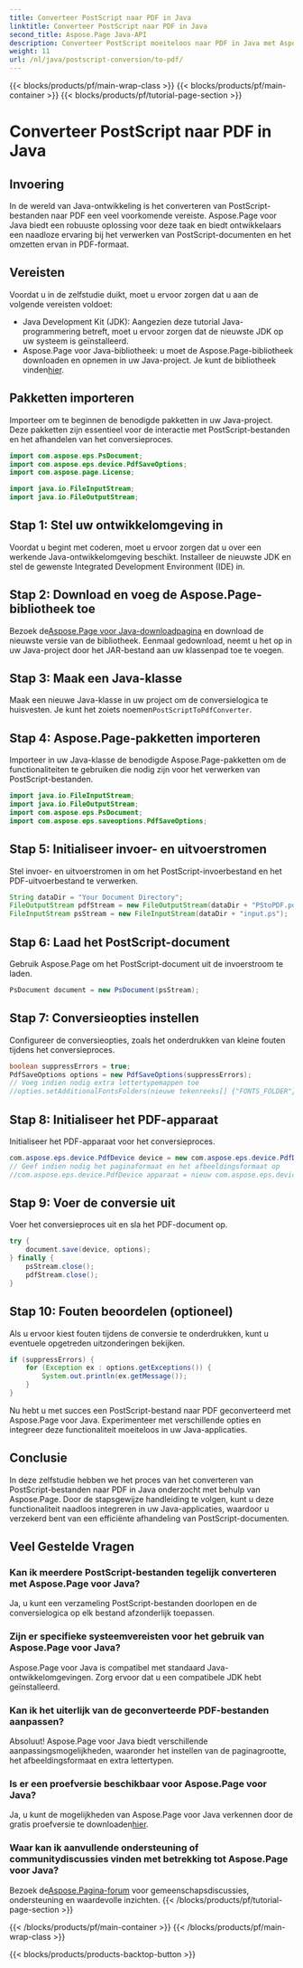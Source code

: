 ```yaml
---
title: Converteer PostScript naar PDF in Java
linktitle: Converteer PostScript naar PDF in Java
second_title: Aspose.Page Java-API
description: Converteer PostScript moeiteloos naar PDF in Java met Aspose.Page. Volg onze stapsgewijze handleiding voor een naadloze integratie. Download Aspose.Page nu!
weight: 11
url: /nl/java/postscript-conversion/to-pdf/
---
```


{{< blocks/products/pf/main-wrap-class >}}
{{< blocks/products/pf/main-container >}}
{{< blocks/products/pf/tutorial-page-section >}}

# Converteer PostScript naar PDF in Java

## Invoering
In de wereld van Java-ontwikkeling is het converteren van PostScript-bestanden naar PDF een veel voorkomende vereiste. Aspose.Page voor Java biedt een robuuste oplossing voor deze taak en biedt ontwikkelaars een naadloze ervaring bij het verwerken van PostScript-documenten en het omzetten ervan in PDF-formaat.
## Vereisten
Voordat u in de zelfstudie duikt, moet u ervoor zorgen dat u aan de volgende vereisten voldoet:
- Java Development Kit (JDK): Aangezien deze tutorial Java-programmering betreft, moet u ervoor zorgen dat de nieuwste JDK op uw systeem is geïnstalleerd.
-  Aspose.Page voor Java-bibliotheek: u moet de Aspose.Page-bibliotheek downloaden en opnemen in uw Java-project. Je kunt de bibliotheek vinden[hier](https://releases.aspose.com/page/java/).
## Pakketten importeren
Importeer om te beginnen de benodigde pakketten in uw Java-project. Deze pakketten zijn essentieel voor de interactie met PostScript-bestanden en het afhandelen van het conversieproces.
```java
import com.aspose.eps.PsDocument;
import com.aspose.eps.device.PdfSaveOptions;
import com.aspose.page.License;

import java.io.FileInputStream;
import java.io.FileOutputStream;
```
## Stap 1: Stel uw ontwikkelomgeving in
Voordat u begint met coderen, moet u ervoor zorgen dat u over een werkende Java-ontwikkelomgeving beschikt. Installeer de nieuwste JDK en stel de gewenste Integrated Development Environment (IDE) in.
## Stap 2: Download en voeg de Aspose.Page-bibliotheek toe
 Bezoek de[Aspose.Page voor Java-downloadpagina](https://releases.aspose.com/page/java/) en download de nieuwste versie van de bibliotheek. Eenmaal gedownload, neemt u het op in uw Java-project door het JAR-bestand aan uw klassenpad toe te voegen.
## Stap 3: Maak een Java-klasse
 Maak een nieuwe Java-klasse in uw project om de conversielogica te huisvesten. Je kunt het zoiets noemen`PostScriptToPdfConverter`.
## Stap 4: Aspose.Page-pakketten importeren
Importeer in uw Java-klasse de benodigde Aspose.Page-pakketten om de functionaliteiten te gebruiken die nodig zijn voor het verwerken van PostScript-bestanden.
```java
import java.io.FileInputStream;
import java.io.FileOutputStream;
import com.aspose.eps.PsDocument;
import com.aspose.eps.saveoptions.PdfSaveOptions;
```
## Stap 5: Initialiseer invoer- en uitvoerstromen
Stel invoer- en uitvoerstromen in om het PostScript-invoerbestand en het PDF-uitvoerbestand te verwerken.
```java
String dataDir = "Your Document Directory";
FileOutputStream pdfStream = new FileOutputStream(dataDir + "PStoPDF.pdf");
FileInputStream psStream = new FileInputStream(dataDir + "input.ps");
```
## Stap 6: Laad het PostScript-document
Gebruik Aspose.Page om het PostScript-document uit de invoerstroom te laden.
```java
PsDocument document = new PsDocument(psStream);
```
## Stap 7: Conversieopties instellen
Configureer de conversieopties, zoals het onderdrukken van kleine fouten tijdens het conversieproces.
```java
boolean suppressErrors = true;
PdfSaveOptions options = new PdfSaveOptions(suppressErrors);
// Voeg indien nodig extra lettertypemappen toe
//opties.setAdditionalFontsFolders(nieuwe tekenreeks[] {"FONTS_FOLDER"});
```
## Stap 8: Initialiseer het PDF-apparaat
Initialiseer het PDF-apparaat voor het conversieproces.
```java
com.aspose.eps.device.PdfDevice device = new com.aspose.eps.device.PdfDevice(pdfStream);
// Geef indien nodig het paginaformaat en het afbeeldingsformaat op
//com.aspose.eps.device.PdfDevice apparaat = nieuw com.aspose.eps.device.PdfDevice(pdfStream, nieuwe dimensie(595, 842));
```
## Stap 9: Voer de conversie uit
Voer het conversieproces uit en sla het PDF-document op.
```java
try {
    document.save(device, options);
} finally {
    psStream.close();
    pdfStream.close();
}
```
## Stap 10: Fouten beoordelen (optioneel)
Als u ervoor kiest fouten tijdens de conversie te onderdrukken, kunt u eventuele opgetreden uitzonderingen bekijken.
```java
if (suppressErrors) {
    for (Exception ex : options.getExceptions()) {
        System.out.println(ex.getMessage());
    }
}
```
Nu hebt u met succes een PostScript-bestand naar PDF geconverteerd met Aspose.Page voor Java. Experimenteer met verschillende opties en integreer deze functionaliteit moeiteloos in uw Java-applicaties.
## Conclusie
In deze zelfstudie hebben we het proces van het converteren van PostScript-bestanden naar PDF in Java onderzocht met behulp van Aspose.Page. Door de stapsgewijze handleiding te volgen, kunt u deze functionaliteit naadloos integreren in uw Java-applicaties, waardoor u verzekerd bent van een efficiënte afhandeling van PostScript-documenten.

## Veel Gestelde Vragen
### Kan ik meerdere PostScript-bestanden tegelijk converteren met Aspose.Page voor Java?
Ja, u kunt een verzameling PostScript-bestanden doorlopen en de conversielogica op elk bestand afzonderlijk toepassen.
### Zijn er specifieke systeemvereisten voor het gebruik van Aspose.Page voor Java?
Aspose.Page voor Java is compatibel met standaard Java-ontwikkelomgevingen. Zorg ervoor dat u een compatibele JDK hebt geïnstalleerd.
### Kan ik het uiterlijk van de geconverteerde PDF-bestanden aanpassen?
Absoluut! Aspose.Page voor Java biedt verschillende aanpassingsmogelijkheden, waaronder het instellen van de paginagrootte, het afbeeldingsformaat en extra lettertypen.
### Is er een proefversie beschikbaar voor Aspose.Page voor Java?
 Ja, u kunt de mogelijkheden van Aspose.Page voor Java verkennen door de gratis proefversie te downloaden[hier](https://releases.aspose.com/).
### Waar kan ik aanvullende ondersteuning of communitydiscussies vinden met betrekking tot Aspose.Page voor Java?
 Bezoek de[Aspose.Pagina-forum](https://forum.aspose.com/c/page/39) voor gemeenschapsdiscussies, ondersteuning en waardevolle inzichten.
{{< /blocks/products/pf/tutorial-page-section >}}

{{< /blocks/products/pf/main-container >}}
{{< /blocks/products/pf/main-wrap-class >}}

{{< blocks/products/products-backtop-button >}}
